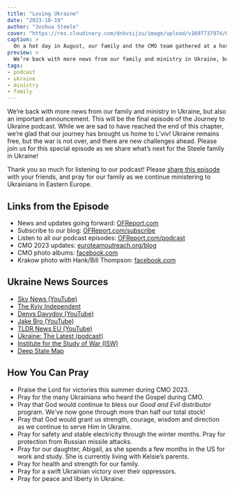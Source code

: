 ```yaml
---
title: "Loving Ukraine"
date: "2023-10-19"
author: "Joshua Steele"
cover: "https://res.cloudinary.com/dnkvsijzu/image/upload/v1697737974/OFReport/2023-10-19-loving-ukraine/hospital-concert-outside_jssam2.jpg"
caption: >
  On a hot day in August, our family and the CMO team gathered at a hospital for wounded Ukrainian soldiers in L’viv. We went room to room, singing Ukrainian songs and sharing the Gospel.
preview: >
  We’re back with more news from our family and ministry in Ukraine, but also an important announcement. This will be the final episode of the Journey to Ukraine podcast. While we are sad to have reached the end of this chapter, we’re glad that our journey has brought us home to L’viv! Ukraine remains free, but the war is not over, and there are new challenges ahead. Please join us for this special episode as we share what’s next for the Steele family in Ukraine!
tags:
- podcast
- ukraine
- ministry
- family
---
```


We’re back with more news from our family and ministry in Ukraine, but also an important announcement. This will be the final episode of the Journey to Ukraine podcast. While we are sad to have reached the end of this chapter, we’re glad that our journey has brought us home to L’viv! Ukraine remains free, but the war is not over, and there are new challenges ahead. Please join us for this special episode as we share what’s next for the Steele family in Ukraine!

Thank you so much for listening to our podcast! Please [share this episode](https://podcasts.apple.com/us/podcast/journey-to-ukraine/id1613710582) with your friends, and pray for our family as we continue ministering to Ukrainians in Eastern Europe.

<article-spacer />

<div id="buzzsprout-player-13810350"></div><script src="https://www.buzzsprout.com/1953515/13810350-loving-ukraine.js?container_id=buzzsprout-player-13810350&player=small" type="text/javascript" charset="utf-8"></script>

## Links from the Episode

- News and updates going forward: [OFReport.com](https://ofreport.com/)
- Subscribe to our blog: [OFReport.com/subscribe](https://ofreport.com/subscribe/)
- Listen to all our podcast episodes: [OFReport.com/podcast](https://ofreport.com/podcast/)
- CMO 2023 updates: [euroteamoutreach.org/blog](https://euroteamoutreach.org/blog/)
- CMO photo albums: [facebook.com](https://www.facebook.com/euroteamoutreach/photos_albums)
- Krakow photo with Hank/Bill Thompson: [facebook.com](https://www.facebook.com/photo/?fbid=275459658525392&set=a.275241695213855)

## Ukraine News Sources

- [Sky News (YouTube)](https://www.youtube.com/playlist?list=PLG8IrydigQfdt7DcwVqs_COZ9RXC6jRUB)
- [The Kyiv Independent](https://kyivindependent.com/)
- [Denys Davydov (YouTube)](https://www.youtube.com/@DenysDavydov)
- [Jake Bro (YouTube)](https://www.youtube.com/@JakeBroe)
- [TLDR News EU (YouTube)](https://www.youtube.com/@TLDRnewsEU)
- [Ukraine: The Latest (podcast)](https://podcasts.apple.com/gb/podcast/ukraine-the-latest/id1612424182)
- [Institute for the Study of War (ISW)](https://www.understandingwar.org/)
- [Deep State Map](https://deepstatemap.live/)

## How You Can Pray

* Praise the Lord for victories this summer during CMO 2023.
* Pray for the many Ukrainians who heard the Gospel during CMO.
* Pray that God would continue to bless our *Good and Evil* distributor program. We’ve now gone through more than half our total stock!
* Pray that God would grant us strength, courage, wisdom and direction as we continue to serve Him in Ukraine.
* Pray for safety and stable electricity through the winter months. Pray for protection from Russian missile attacks.
* Pray for our daughter, Abigail, as she spends a few months in the US for work and study. She is currently living with Kelsie’s parents.
* Pray for health and strength for our family.
* Pray for a swift Ukrainian victory over their oppressors.
* Pray for peace and liberty in Ukraine.

<article-callout content="Keep scrolling for more photos from our family and ministry..." />

<article-image publicId="OFReport/2023-10-19-loving-ukraine/blue-van-garage_d7qrpt" width="768" caption="To those of you who generously donated to help us buy the “New Blue Van”, thank you so much! It runs like a charm, and it has transported Ukrainians, Americans, Belorussians, and Slovaks (and their stuff!) all over Eastern Europe. We are truly grateful for God’s provision!" />

<article-image publicId="OFReport/2023-10-19-loving-ukraine/josh-nathan-kels-2023_x9vt7u" width="768" caption="As CMO 2023 began, it was great to have Nathan Day back on the “right side” of the Atlantic! 😁" />

<article-image publicId="OFReport/2023-10-19-loving-ukraine/girls-practicing_wjyzog" width="768" caption="Our older three girls practice an acapella rendition of Amazing Grace in preparation for our concert outreaches." />

<article-image publicId="OFReport/2023-10-19-loving-ukraine/hospital-concert-hallway_cwroqt" width="768" caption="During the summer project, we were invited to sing at a local hospital for wounded Ukrainian soldiers." />

<article-image publicId="OFReport/2023-10-19-loving-ukraine/hospital-concert-singing_hf17rc" width="768" caption="Sometimes it was hard to fit everyone in, but we sang with joy in our hearts and smiles on our faces. Afterwards, each soldier received a copy of *Good and Evil*." />

<article-image publicId="OFReport/2023-10-19-loving-ukraine/hos-nad-bill-team-meeting_vxycwl" width="768" caption="Team meeting in the mountains (CMO 2023)" />

<article-image publicId="OFReport/2023-10-19-loving-ukraine/kelsie-costume_phxvfg" height="768" caption="Kelsie tries on her new costume for the concert. (*Good and Evil* books at the ready!)" />

<article-image publicId="OFReport/2023-10-19-loving-ukraine/radekhiv-concert_s182gx" width="768" caption="Singing at the Radekhiv city festival" />

<article-image publicId="OFReport/2023-10-19-loving-ukraine/bill-ge-handout-radekhiv_srrzhw" height="768" caption="As always, when the concert is over, we break out the cases of *Good and Evil* and give them away as fast as we can. At this concert, we gave out all 10 cases that we had with us!" />

<article-image publicId="OFReport/2023-10-19-loving-ukraine/cmo-2023-team-photo_z7zjlm" width="768" caption="The CMO 2023 team. From the left: Hosanna, Bill, Nathan, Joshua, Abigail" />

<article-image publicId="OFReport/2023-10-19-loving-ukraine/potatoes-in-bucha_yyqsrd" height="768" caption="Earlier this year, we collaborated with a man in our church to supply nearly a ton of potatoes to families in Bucha. Each of these families lost loved ones who were murdered by the Russians in the early days of the occupation." />








<article-image publicId="OFReport/2023-10-19-loving-ukraine/zilina-steeles-horyoviis_gldruj" width="768" caption="During a recent visit to Slovakia, it was great to see our Ukrainian friends the Horyovii family!" />

<article-image publicId="OFReport/2023-10-19-loving-ukraine/church-kids-prayer_xfa340" width="768" caption="Prayer for the kids at our church in L’viv" />

<article-image publicId="OFReport/2023-10-19-loving-ukraine/abbie-last-sunday_pazyln" width="768" caption="This was Abigail’s last Sunday in L’viv before she left for the US." />

<article-image publicId="OFReport/2023-10-19-loving-ukraine/daddy-mia-shopping-cart_irfxax" width="768" caption="Daddy and Mia cruising through the local hardware store!" />

<article-image publicId="OFReport/2023-10-19-loving-ukraine/dad-kids-game_cu9tve" width="768" caption="“We convinced Dad to play Sequence with us!”" />

<article-image publicId="OFReport/2023-10-19-loving-ukraine/abigail-18_ibdqb8" height="768" caption="Hard to believe that our sweet Abbie is 18!" />

<article-image publicId="OFReport/2023-10-19-loving-ukraine/kids-bike_ya6crp" height="768" caption="We got the bikes fixed in time to ride while the weather was still nice. They had a blast!" />

<article-image publicId="OFReport/2023-10-19-loving-ukraine/krakow-airport_zhz5mt" width="768" caption="4am at the Krakow airport, saying good-bye to my little girl. 🥲💞" />

<article-image publicId="OFReport/2023-10-19-loving-ukraine/kelsie-joshua-19-years_hlkpsw" width="768" caption="Kelsie and I recently celebrated 19 years of marriage. How the years have flown by. God is so, so faithful!" />
